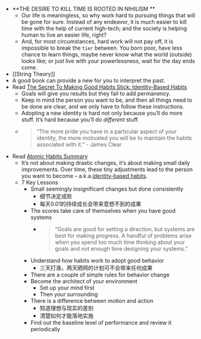 - **THE DESIRE TO KILL TIME IS ROOTED IN NIHILISM **
	- Our life is meaningless, so why work hard to pursuing things that will be gone for sure. Instead of any endeavor, it is much easier to kill time with the help of current high-tech; and the society is helping human to live an easier life, right?
	- And, for most circumstances, hard work will not pay off, it is impossible to break the `tier` between. You born poor, have less chance to learn things, maybe never know what the world (outside) looks like; or just live with your powerlessness, wait for the day ends come.
- [[String Theory]]
- A good book can provide a new for you to interpret the past.
- Read [The Secret To Making Good Habits Stick: Identity-Based Habits](https://durmonski.com/self-improvement/identity-based-habits/)
	- Goals will give you results but they fail to add permanency.
	- Keep in mind the person you want to be, and then all things need to be done are clear, and we only have to follow these instructions.
	- Adopting a new identity is hard not only because you’ll do more stuff. It’s hard because you’ll do _different_ stuff.
	- > “The more pride you have in a particular aspect of your identity, the more motivated you will be to maintain the habits associated with it.”  - James Clear
- Read [Atomic Habits Summary](https://durmonski.com/book-summaries/atomic-habits/)
	- It’s not about making drastic changes, it’s about making small daily improvements. Over time, these tiny adjustments lead to the person you want to become – a.k.a.[identity-based habits](https://durmonski.com/self-improvement/identity-based-habits/).
	- 7 Key Lessons
		- Small seemingly insignificant changes but done consistently
			- 细节决定成败
			- 每天0.01的持续成长会带来意想不到的成果
		- The scores take care of themselves when you have good systems
			- > “Goals are good for setting a direction, but systems are best for making progress. A handful of problems arise when you spend too much time thinking about your goals and not enough time designing your systems.”
		- Understand how habits work to adopt good behavior
			- 三天打渔，两天晒网的计划可不会带来任何成果
		- There are a couple of simple rules for behavior change
		- Become the architect of your environment
			- Set up your mind first
			- Then your surrounding
		- There is a difference between motion and action
			- 知道理想与现实的差别
			- 清楚如何才能落地实施
		- Find out the baseline level of performance and review it periodically